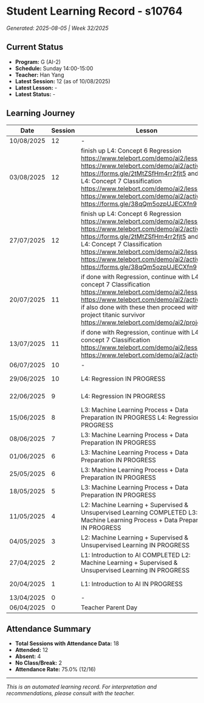 # Student Learning Record - s10764
*Generated: 2025-08-05 | Week 32/2025*

## Current Status
- **Program:** G (AI-2)
- **Schedule:** Sunday 14:00-15:00
- **Teacher:** Han Yang
- **Latest Session:** 12 (as of 10/08/2025)
- **Latest Lesson:** -
- **Latest Status:** -

## Learning Journey
| Date | Session | Lesson | Attendance | Progress |
|------|---------|--------|------------|----------|
| 10/08/2025 | 12 | - | - | - |
| 03/08/2025 | 12 | finish up L4: Concept 6 Regression https://www.telebort.com/demo/ai2/lesson/6 https://www.telebort.com/demo/ai2/activity/6  https://forms.gle/2tMtZSfHm4rr2fjt5 and do L4: Concept 7 Classification https://www.telebort.com/demo/ai2/lesson/7 https://www.telebort.com/demo/ai2/activity/7 https://forms.gle/38qQm5ozpUJECXfn9 | Absent | - |
| 27/07/2025 | 12 | finish up L4: Concept 6 Regression https://www.telebort.com/demo/ai2/lesson/6 https://www.telebort.com/demo/ai2/activity/6  https://forms.gle/2tMtZSfHm4rr2fjt5 and do L4: Concept 7 Classification https://www.telebort.com/demo/ai2/lesson/7 https://www.telebort.com/demo/ai2/activity/7 https://forms.gle/38qQm5ozpUJECXfn9 | Soumiya | - |
| 20/07/2025 | 11 | if done with Regression, continue with L4: concept 7 Classification https://www.telebort.com/demo/ai2/lesson/7  https://www.telebort.com/demo/ai2/activity/7 if also done with these then proceed with L6: project titanic survivor https://www.telebort.com/demo/ai2/project/2 | Absent | - |
| 13/07/2025 | 11 | if done with Regression, continue with L4: concept 7 Classification https://www.telebort.com/demo/ai2/lesson/7  https://www.telebort.com/demo/ai2/activity/7 | Soumiya | Completed |
| 06/07/2025 | 10 | - | Absent | - |
| 29/06/2025 | 10 | L4: Regression IN PROGRESS | Han Yang | In Progress |
| 22/06/2025 | 9 | L4: Regression IN PROGRESS | Han Yang | In Progress |
| 15/06/2025 | 8 | L3: Machine Learning Process + Data Preparation IN PROGRESS L4: Regression IN PROGRESS | Han Yang | In Progress |
| 08/06/2025 | 7 | L3: Machine Learning Process + Data Preparation IN PROGRESS | Han Yang | In Progress |
| 01/06/2025 | 6 | L3: Machine Learning Process + Data Preparation IN PROGRESS | Absent | In Progress |
| 25/05/2025 | 6 | L3: Machine Learning Process + Data Preparation IN PROGRESS | Han Yang | In Progress |
| 18/05/2025 | 5 | L3: Machine Learning Process + Data Preparation IN PROGRESS | Han Yang | In Progress |
| 11/05/2025 | 4 | L2: Machine Learning + Supervised & Unsupervised Learning COMPLETED L3: Machine Learning Process + Data Preparation IN PROGRESS | Han Yang | In Progress |
| 04/05/2025 | 3 | L2: Machine Learning + Supervised & Unsupervised Learning IN PROGRESS | Han Yang | In Progress |
| 27/04/2025 | 2 | L1: Introduction to AI COMPLETED L2: Machine Learning + Supervised & Unsupervised Learning IN PROGRESS | Han Yang | In Progress |
| 20/04/2025 | 1 | L1: Introduction to AI IN PROGRESS | Han Yang | In Progress |
| 13/04/2025 | 0 | - | No Class | - |
| 06/04/2025 | 0 | Teacher Parent Day | No Class | - |

## Attendance Summary
- **Total Sessions with Attendance Data:** 18
- **Attended:** 12
- **Absent:** 4
- **No Class/Break:** 2
- **Attendance Rate:** 75.0% (12/16)

---
*This is an automated learning record. For interpretation and recommendations, please consult with the teacher.*